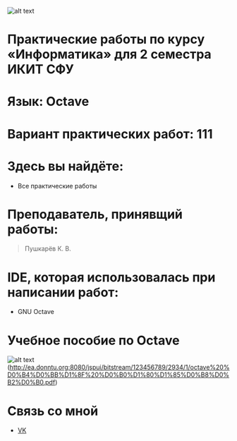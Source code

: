 ![alt text](https://camo.githubusercontent.com/3592311060e8fc40bb369d6caff2ba1e6e509210/687474703a2f2f696b69742e7366752d6b7261732e72752f66696c65732f696b69742f52436439727569534956772e6a7067)
# Практические работы по курсу «Информатика» для 2 семестра ИКИТ СФУ
# Язык: Octave
# Вариант практических работ: 111
# Здесь вы найдёте:
 - Все практические работы
# Преподаватель, принявщий работы:
 > Пушкарёв К. В.
# IDE, которая использовалась при написании работ:
+ GNU Octave
# Учебное пособие по Octave
![alt text](https://upload.wikimedia.org/wikipedia/commons/thumb/6/6a/Gnu-octave-logo.svg/120px-Gnu-octave-logo.svg.png)(http://ea.donntu.org:8080/jspui/bitstream/123456789/2934/1/octave%20%D0%B4%D0%BB%D1%8F%20%D0%B0%D1%80%D1%85%D0%B8%D0%B2%D0%B0.pdf)
# Связь со мной
- [VK](https://vk.com/0vsyannikov)
